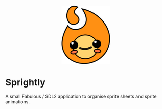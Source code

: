 <p align='center'><img align='center' src='https://raw.githubusercontent.com/BeardedPlatypus/Sprightly/master/readme/sprightly_icon.svg?token=ABKWHLZFHGRQFLO3NYLOPES7KZ7ZI' width='30%'></p>

# Sprightly
A small Fabulous / SDL2 application to organise sprite sheets and sprite animations.
